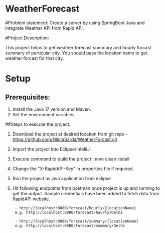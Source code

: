 # WeatherForecast

#Problem statement:
Create a server by using SpringBoot Java and integrate Weather API from Rapid API.

#Project Description:
 
This project helps to get weather forecast summary and hourly forcast summary of particular city.
You should pass the location name to get weather forcast for that city.
 
# Setup

## Prerequisites:

1. Install the Java 17 version and Maven.
2. Set the environment variables


##Steps to execute the project:

1. Download the project at desired location from git repo - https://github.com/NikitaSarda/WeatherForcast.git
2. Import the project into Eclipse/IntelliJ
3. Execute command to build the project : mvn clean install
4. Change the "X-RapidAPI-Key" in properties file if required.
5. Run the project as java application from eclipse
6. Hit following endpoints from postman once project is up and running to get the output. 
	Sample credentials have been added to fetch data from RapidAPI website.

		- http://localhost:8080/forecast/hourly/{locationName}
		e.g. http://localhost:8080/forecast/hourly/Delhi
		
		- http://localhost:8080/forecast/summary/{locationName}
		e.g. http://localhost:8080/forecast/summary/Delhi
